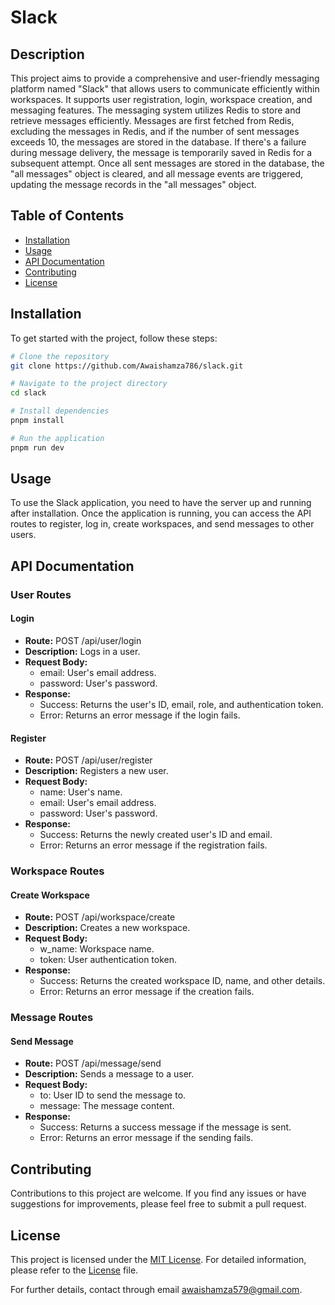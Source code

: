 # Slack

## Description

This project aims to provide a comprehensive and user-friendly messaging platform named "Slack" that allows users to communicate efficiently within workspaces. It supports user registration, login, workspace creation, and messaging features. The messaging system utilizes Redis to store and retrieve messages efficiently. Messages are first fetched from Redis, excluding the messages in Redis, and if the number of sent messages exceeds 10, the messages are stored in the database. If there's a failure during message delivery, the message is temporarily saved in Redis for a subsequent attempt. Once all sent messages are stored in the database, the "all messages" object is cleared, and all message events are triggered, updating the message records in the "all messages" object.

## Table of Contents

- [Installation](#installation)
- [Usage](#usage)
- [API Documentation](#api-documentation)
- [Contributing](#contributing)
- [License](#license)

## Installation

To get started with the project, follow these steps:

```bash
# Clone the repository
git clone https://github.com/Awaishamza786/slack.git

# Navigate to the project directory
cd slack

# Install dependencies
pnpm install

# Run the application
pnpm run dev
```

## Usage

To use the Slack application, you need to have the server up and running after installation. Once the application is running, you can access the API routes to register, log in, create workspaces, and send messages to other users.

## API Documentation

### User Routes

#### Login

- **Route:** POST /api/user/login
- **Description:** Logs in a user.
- **Request Body:**
  - email: User's email address.
  - password: User's password.
- **Response:**
  - Success: Returns the user's ID, email, role, and authentication token.
  - Error: Returns an error message if the login fails.

#### Register

- **Route:** POST /api/user/register
- **Description:** Registers a new user.
- **Request Body:**
  - name: User's name.
  - email: User's email address.
  - password: User's password.
- **Response:**
  - Success: Returns the newly created user's ID and email.
  - Error: Returns an error message if the registration fails.

### Workspace Routes

#### Create Workspace

- **Route:** POST /api/workspace/create
- **Description:** Creates a new workspace.
- **Request Body:**
  - w_name: Workspace name.
  - token: User authentication token.
- **Response:**
  - Success: Returns the created workspace ID, name, and other details.
  - Error: Returns an error message if the creation fails.

### Message Routes

#### Send Message

- **Route:** POST /api/message/send
- **Description:** Sends a message to a user.
- **Request Body:**
  - to: User ID to send the message to.
  - message: The message content.
- **Response:**
  - Success: Returns a success message if the message is sent.
  - Error: Returns an error message if the sending fails.




## Contributing

Contributions to this project are welcome. If you find any issues or have suggestions for improvements, please feel free to submit a pull request.

## License

This project is licensed under the [MIT License](LICENSE). For detailed information, please refer to the [License](LICENSE) file.

For further details, contact through email awaishamza579@gmail.com.

